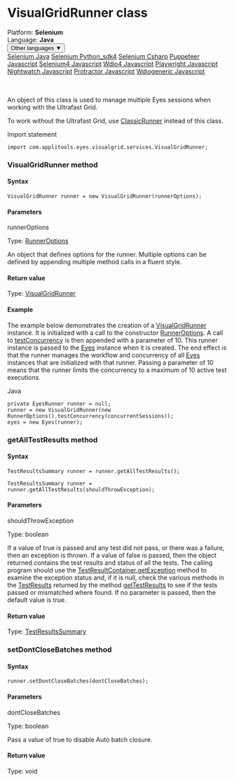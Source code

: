 # VisualGridRunner class
<div class='platform-bar-container-div'><div class='platform-bar-div'>Platform:  <b> Selenium</b>
</div><div class='platform-bar-div'>Language: <b>Java</b></div><div class='dropdown-button-container-div'><button class='sdk-language-dropdown-button'>Other languages ▼</button><div class='dropdown-content'>
<a href='../../selenium/java/visualgridrunner'>Selenium Java</a>
<a href='../../selenium/python_sdk4/visualgridrunner'>Selenium Python_sdk4</a>
<a href='../../selenium/csharp/visualgridrunner'>Selenium Csharp</a>
<a href='../../puppeteer/javascript/visualgridrunner'>Puppeteer Javascript</a>
<a href='../../selenium4/javascript/visualgridrunner'>Selenium4 Javascript</a>
<a href='../../wdio4/javascript/visualgridrunner'>Wdio4 Javascript</a>
<a href='../../playwright/javascript/visualgridrunner'>Playwright Javascript</a>
<a href='../../nightwatch/javascript/visualgridrunner'>Nightwatch Javascript</a>
<a href='../../protractor/javascript/visualgridrunner'>Protractor Javascript</a>
<a href='../../wdiogeneric/javascript/visualgridrunner'>Wdiogeneric Javascript</a>
</div></div><br /><br /></div>




An object of this class is used to manage multiple Eyes sessions when working with the Ultrafast Grid.

To work without the Ultrafast Grid, use [ClassicRunner](./classicrunner) instead of this class.

Import statement

    import com.applitools.eyes.visualgrid.services.VisualGridRunner;
    	



### VisualGridRunner method
#### Syntax


    VisualGridRunner runner = new VisualGridRunner(runnerOptions);
    

#### Parameters

runnerOptions

Type: [RunnerOptions](./runneroptions)

An object that defines options for the runner. Multiple options can be defined by appending multiple method calls in a fluent style.

#### Return value

Type:  [VisualGridRunner](./visualgridrunner)

#### Example


The example below demonstrates the creation of a [VisualGridRunner](./visualgridrunner) instance. It is initialized with a call to the constructor [RunnerOptions](./runneroptions). A call to [testConcurrency](./runneroptions#testconcurrency-method) is then appended with a parameter of 10. This runner instance is passed to the [Eyes](./eyes) instance when it is created. The end effect is that the runner manages the workflow and concurrency of all [Eyes](./eyes) instances that are initialized with that runner. Passing a parameter of 10 means that the runner limits the concurrency to a maximum of 10 active test executions.

Java

    private EyesRunner runner = null;
    runner = new VisualGridRunner(new RunnerOptions().testConcurrency(concurrentSessions)); 
    eyes = new Eyes(runner);


### getAllTestResults method
#### Syntax


    TestResultsSummary runner = runner.getAllTestResults();
    
    TestResultsSummary runner = runner.getAllTestResults(shouldThrowException);
    

#### Parameters

shouldThrowException

Type: boolean

If a value of true is passed and any test did not pass, or there was a failure, then an exception is thrown. If a value of false is passed, then the object returned contains the test results and status of all the tests. The calling program should use the [TestResultContainer.getException](./testresultcontainer#getexception-method) method to examine the exception status and, if it is null, check the various methods in the [TestResults](./testresults) returned by the method [getTestResults](./testresultcontainer#gettestresults-method) to see if the tests passed or mismatched where found. If no parameter is passed, then the default value is true.

#### Return value

Type:  [TestResultsSummary](./testresultssummary)

### setDontCloseBatches method
#### Syntax


    runner.setDontCloseBatches(dontCloseBatches);

#### Parameters

dontCloseBatches

Type: boolean

Pass a value of true to disable Auto batch closure.

#### Return value

Type:  void